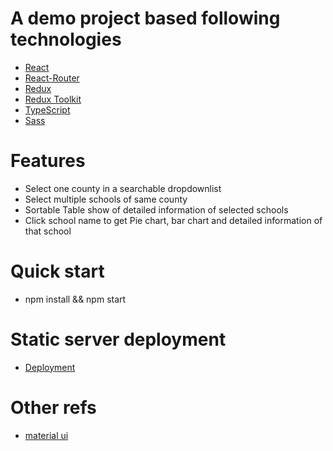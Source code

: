 # A demo project based following technologies
- [React](https://reactjs.org/)
- [React-Router](https://reactrouter.com/en/main) 
- [Redux](https://redux.js.org/) 
- [Redux Toolkit](https://redux-toolkit.js.org/)
- [TypeScript](https://www.typescriptlang.org/docs/handbook/2/basic-types.html)
- [Sass](https://sass-lang.com/)
  

# Features
- Select one county in a searchable dropdownlist
- Select multiple schools of same county
- Sortable Table show of detailed information of selected schools
- Click school name to get Pie chart, bar chart and detailed information of that school

# Quick start
- npm install && npm start

# Static server deployment
- [Deployment](https://create-react-app.dev/docs/deployment/)

# Other refs
- [material ui](https://github.com/mui/material-ui/tree/master/packages/mui-material/src)